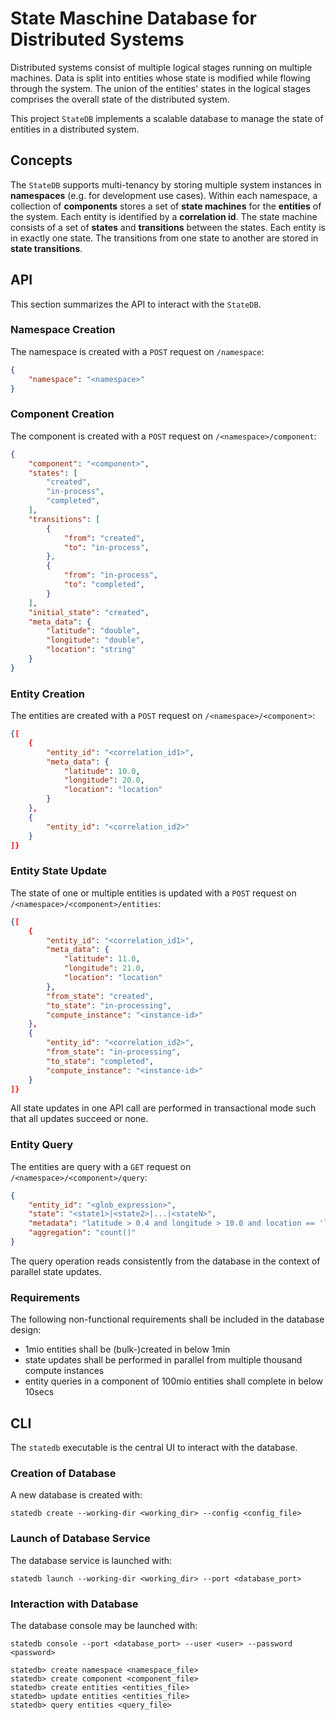 # State Maschine Database for Distributed Systems

Distributed systems consist of multiple logical stages running on multiple machines.
Data is split into entities whose state is modified while flowing through the system.
The union of the entities' states in the logical stages comprises the overall state of the distributed system.

This project `StateDB` implements a scalable database to manage the state of entities in a distributed system.


## Concepts

The `StateDB` supports multi-tenancy by storing multiple system instances in **namespaces** (e.g. for development use cases).
Within each namespace, a collection of **components** stores a set of **state machines** for the **entities** of the system.
Each entity is identified by a **correlation id**.
The state machine consists of a set of **states** and **transitions** between the states.
Each entity is in exactly one state.
The transitions from one state to another are stored in **state transitions**.


## API

This section summarizes the API to interact with the `StateDB`.


### Namespace Creation

The namespace is created with a `POST` request on `/namespace`:

```json
{
    "namespace": "<namespace>"
}
```


### Component Creation

The component is created with a `POST` request on `/<namespace>/component`:

```json
{
    "component": "<component>",
    "states": [
        "created",
        "in-process",
        "completed",
    ],
    "transitions": [
        {
            "from": "created",
            "to": "in-process",
        },
        {
            "from": "in-process",
            "to": "completed",
        }
    ],
    "initial_state": "created",
    "meta_data": {
        "latitude": "double",
        "longitude": "double",
        "location": "string"
    }
}
```


### Entity Creation

The entities are created with a `POST` request on `/<namespace>/<component>`:

```json
{[
    {
        "entity_id": "<correlation_id1>",
        "meta_data": {
            "latitude": 10.0,
            "longitude": 20.0,
            "location": "location"
        }
    },
    {
        "entity_id": "<correlation_id2>"
    }
]}
```


### Entity State Update

The state of one or multiple entities is updated with a `POST` request on `/<namespace>/<component>/entities`:

```json
{[
    {
        "entity_id": "<correlation_id1>",
        "meta_data": {
            "latitude": 11.0,
            "longitude": 21.0,
            "location": "location"
        },
        "from_state": "created",
        "to_state": "in-processing",
        "compute_instance": "<instance-id>" 
    },
    {
        "entity_id": "<correlation_id2>",
        "from_state": "in-processing",
        "to_state": "completed",
        "compute_instance": "<instance-id>"
    }
]}
```

All state updates in one API call are performed in transactional mode such that all updates succeed or none.


### Entity Query

The entities are query with a `GET` request on `/<namespace>/<component>/query`:

```json
{
    "entity_id": "<glob_expression>",
    "state": "<state1>|<state2>|...|<stateN>",
    "metadata": "latitude > 0.4 and longitude > 10.0 and location == 'location'",
    "aggregation": "count()"
}
```

The query operation reads consistently from the database in the context of parallel state updates.


### Requirements

The following non-functional requirements shall be included in the database design:

- 1mio entities shall be (bulk-)created in below 1min
- state updates shall be performed in parallel from multiple thousand compute instances
- entity queries in a component of 100mio entities shall complete in below 10secs


## CLI

The `statedb` executable is the central UI to interact with the database.


### Creation of Database

A new database is created with:

```console
statedb create --working-dir <working_dir> --config <config_file>
```


### Launch of Database Service

The database service is launched with:

```console
statedb launch --working-dir <working_dir> --port <database_port>
```


### Interaction with Database

The database console may be launched with:

```console
statedb console --port <database_port> --user <user> --password <password>

statedb> create namespace <namespace_file>
statedb> create component <component_file>
statedb> create entities <entities_file>
statedb> update entities <entities_file>
statedb> query entities <query_file>
```